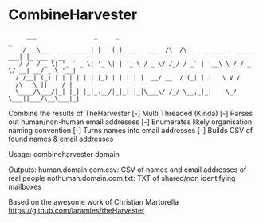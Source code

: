 # CombineHarvester

         ___                _     _                                            _
        / __\___  _ __ ___ | |__ (_)_ __   ___  /\  /\__ _ _ ____   _____  ___| |_ ___ _ __
       / /  / _ \| '_ ` _ \| '_ \| | '_ \ / _ \/ /_/ / _` | '__\ \ / / _ \/ __| __/ _ \ '__|
      / /__| (_) | | | | | | |_) | | | | |  __/ __  / (_| | |   \ V /  __/\__ \ ||  __/ |
      \____/\___/|_| |_| |_|_.__/|_|_| |_|\___\/ /_/ \__,_|_|    \_/ \___||___/\__\___|_|

Combine the results of TheHarvester
[-] Multi Threaded (Kinda)
[-] Parses out human/non-human email addresses
[-] Enumerates likely organisation naming convention
[-] Turns names into email addresses
[-] Builds CSV of found names & email addresses

Usage: combineharvester domain


Outputs:
    human.domain.com.csv: CSV of names and email addresses of real people
    nothuman.domain.com.txt: TXT of shared/non identifying mailboxes


Based on the awesome work of Christian Martorella
https://github.com/laramies/theHarvester
